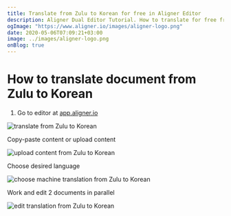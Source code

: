 ```yaml
---
title: Translate from Zulu to Korean for free in Aligner Editor
description: Aligner Dual Editor Tutorial. How to translate for free from Zulu to Korean. Aligner is multilingual document management platform. 
ogImage: "https://www.aligner.io/images/aligner-logo.png"
date: 2020-05-06T07:09:21+03:00
image: ../images/aligner-logo.png
onBlog: true
---
```


# How to translate document from Zulu to Korean

1. Go to editor at [app.aligner.io](https://app.aligner.io "Aligner App web page")

![translate from Zulu to Korean](../aligner-blank-editor.png "translate from Zulu to Korean")

Copy-paste content or upload content

![upload content from Zulu to Korean](../aligner-uploaded-document.png "upload content from Zulu to Korean")

Choose desired language

![choose machine translation from Zulu to Korean](../aligner-language-dropdown.png "choose machine translation from Zulu to Korean")

Work and edit 2 documents in parallel

![edit translation from Zulu to Korean](../aligner-double-sitded-editor.png "edit translation from Zulu to Korean")

